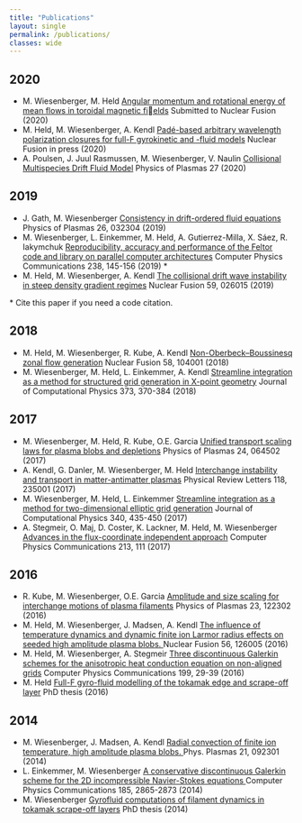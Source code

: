```yaml
---
title: "Publications"
layout: single
permalink: /publications/
classes: wide
---
```


2020
----
* M. Wiesenberger, M. Held [Angular momentum and rotational energy of mean flows in toroidal magnetic fields](https://arxiv.org/abs/2003.02707) Submitted to Nuclear Fusion (2020)
* M. Held, M. Wiesenberger, A. Kendl [Padé-based arbitrary wavelength polarization closures for full-F gyrokinetic
and -fluid models](https://doi.org/10.1088/1741-4326/ab7a68) Nuclear Fusion in press (2020)
* A. Poulsen, J. Juul Rasmussen, M. Wiesenberger, V. Naulin [Collisional Multispecies Drift Fluid Model](https://doi.org/10.1063/1.5140522) Physics of Plasmas 27 (2020)

2019
----
* J. Gath, M. Wiesenberger [Consistency in drift-ordered fluid equations]( https://doi.org/10.1063/1.5081777) Physics of Plasmas 26, 032304 (2019)
* M. Wiesenberger, L. Einkemmer, M. Held, A. Gutierrez-Milla, X. Sáez, R. Iakymchuk  [Reproducibility, accuracy and performance of the Feltor code and library on parallel computer architectures](https://doi.org/10.1016/j.cpc.2018.12.006) Computer Physics Communications 238, 145-156 (2019) *
* M. Held, M. Wiesenberger, A. Kendl [The collisional drift wave instability in steep density gradient regimes](https://doi.org/10.1088/1741-4326/aaf6cc) Nuclear Fusion 59, 026015 (2019)

\* Cite this paper if you need a code citation.

2018
----
* M. Held, M. Wiesenberger, R. Kube, A. Kendl   [Non-Oberbeck–Boussinesq zonal flow generation](https://doi.org/10.1088/1741-4326/aad28e)  Nuclear Fusion 58, 104001 (2018)
* M. Wiesenberger, M. Held, L. Einkemmer, A. Kendl [Streamline integration as a method for structured grid generation in X-point geometry](https://doi.org/10.1016/j.jcp.2018.07.007)  Journal of Computational Physics 373, 370-384 (2018)

2017
----
* M. Wiesenberger, M. Held, R. Kube, O.E. Garcia   [Unified transport scaling laws for plasma blobs and depletions](https://doi.org/10.1063/1.4985318)  Physics of Plasmas 24, 064502 (2017)
* A. Kendl, G. Danler, M. Wiesenberger, M. Held  [Interchange instability and transport in matter-antimatter plasmas](https://doi.org/10.1103/PhysRevLett.118.235001)  Physical Review Letters 118, 235001 (2017)
* M. Wiesenberger, M. Held, L. Einkemmer [Streamline integration as a method for two-dimensional elliptic grid generation](https://doi.org/10.1016/j.jcp.2017.03.056)   Journal of Computational Physics 340, 435-450 (2017)
* A. Stegmeir, O. Maj, D. Coster, K. Lackner, M. Held, M. Wiesenberger  [Advances in the flux-coordinate independent approach](https://doi.org/10.1016/j.cpc.2016.12.014)  Computer Physics Communications 213, 111 (2017)

2016
----
* R. Kube, M. Wiesenberger, O.E. Garcia  [Amplitude and size scaling for interchange motions of plasma filaments](https://doi.org/10.1063/1.4971220) Physics of Plasmas 23, 122302 (2016)
* M. Held, M. Wiesenberger, J. Madsen, A. Kendl [The influence of temperature dynamics and dynamic finite ion Larmor radius effects on seeded high amplitude plasma blobs. ](https://doi.org/10.1088/0029-5515/56/12/126005) Nuclear Fusion 56, 126005 (2016)
* M. Held, M. Wiesenberger, A. Stegmeir [Three discontinuous Galerkin schemes for the anisotropic heat conduction equation on non-aligned grids](https://doi.org/10.1016/j.cpc.2015.10.009)  Computer Physics Communications 199, 29-39 (2016)
* M. Held [Full-F gyro-fluid modelling of the tokamak edge and scrape-off
layer](http://diglib.uibk.ac.at/urn:nbn:at:at-ubi:1-6853) PhD thesis (2016)

2014
----
* M. Wiesenberger, J. Madsen, A. Kendl [Radial convection of finite ion temperature, high amplitude plasma blobs. ](https://doi.org/10.1063/1.4894220)  Phys. Plasmas 21, 092301 (2014)
* L. Einkemmer, M. Wiesenberger [A conservative discontinuous Galerkin scheme for the 2D incompressible Navier-Stokes equations ](https://doi.org/10.1016/j.cpc.2014.07.007)  Computer Physics Communications 185, 2865-2873 (2014)
* M. Wiesenberger [Gyrofluid computations of filament dynamics in tokamak scrape-off layers](http://diglib.uibk.ac.at/urn:nbn:at:at-ubi:1-1799) PhD thesis (2014)
